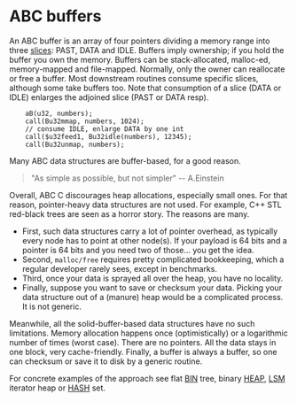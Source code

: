 #   ABC buffers

An ABC buffer is an array of four pointers dividing a memory
range into three [slices][S]: PAST, DATA and IDLE.
Buffers imply ownership; if you hold the buffer you own the memory.
Buffers can be stack-allocated, malloc-ed, memory-mapped and file-mapped.
Normally, only the owner can reallocate or free a buffer.
Most downstream routines consume specific slices, although some take buffers too.
Note that consumption of a slice (DATA or IDLE) enlarges the adjoined slice (PAST or DATA resp).

````
    aB(u32, numbers);
    call(Bu32mmap, numbers, 1024);
    // consume IDLE, enlarge DATA by one int
    call($u32feed1, Bu32idle(numbers), 12345);
    call(Bu32unmap, numbers);
````

Many ABC data structures are buffer-based, for a good reason.

>   "As simple as possible, but not simpler" -- A.Einstein

Overall, ABC C discourages heap allocations, especially small ones.
For that reason, pointer-heavy data structures are not used.
For example, C++ STL red-black trees are seen as a horror story.
The reasons are many.

  - First, such data structures carry a lot of pointer overhead,
    as typically every node has to point at other node(s).
    If your payload is 64 bits and a pointer is 64 bits and you 
    need two of those... you get the idea.
  - Second, `malloc/free` requires pretty complicated bookkeeping, which
    a regular developer rarely sees, except in benchmarks.
  - Third, once your data is sprayed all over the heap, you have no locality.
  - Finally, suppose you want to save or checksum your data. 
    Picking your data structure out of a (manure) heap would be 
    a complicated process. It is not generic. 

Meanwhile, all the solid-buffer-based data structures have no 
such limitations. Memory allocation happens once (optimistically)
or a logarithmic number of times (worst case). There are no pointers.
All the data stays in one block, very cache-friendly.
Finally, a buffer is always a buffer, so one can checksum or save it 
to disk by a generic routine.

For concrete examples of the approach see flat [BIN][B] tree, binary [HEAP][H], 
[LSM][L] iterator heap or [HASH][D] set.

[S]: ./$.md
[B]: ./BIN.md
[D]: ./HASH.md
[H]: ./HEAP.md
[L]: ./LSM.md
